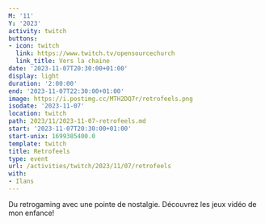```yaml
---
M: '11'
Y: '2023'
activity: twitch
buttons:
- icon: twitch
  link: https://www.twitch.tv/opensourcechurch
  link_title: Vers la chaine
date: '2023-11-07T20:30:00+01:00'
display: light
duration: '2:00:00'
end: '2023-11-07T22:30:00+01:00'
image: https://i.postimg.cc/MTH2DQ7r/retrofeels.png
isodate: '2023-11-07'
location: twitch
path: 2023/11/2023-11-07-retrofeels.md
start: '2023-11-07T20:30:00+01:00'
start-unix: 1699385400.0
template: twitch
title: Retrofeels
type: event
url: /activities/twitch/2023/11/07/retrofeels
with:
- Ilans
---
```

Du retrogaming avec une pointe de nostalgie. Découvrez les jeux vidéo de mon enfance!